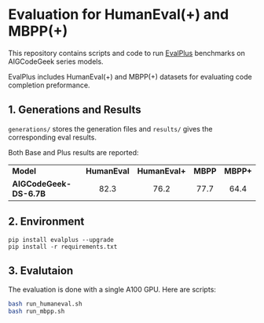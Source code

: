 # Evaluation for HumanEval(+) and MBPP(+)

This repository contains scripts and code to run [EvalPlus](https://github.com/evalplus/evalplus) benchmarks on AIGCodeGeek series models. 

EvalPlus includes HumanEval(+) and MBPP(+) datasets for evaluating code completion preformance.

## 1. Generations and Results
`generations/` stores the generation files and `results/` gives the corresponding eval results. 

Both Base and Plus results are reported:
<table style="text-align:center;">
    <tr style="font-weight:bold">
        <td style="text-align: left">Model</td>
        <td>HumanEval</td>
        <td>HumanEval+</td>
        <td>MBPP</td>
        <td>MBPP+</td>
    </tr>
    <tr>
        <td style="text-align: left"><b>AIGCodeGeek-DS-6.7B</b></td>
        <td>82.3</td><td>76.2</td><td>77.7</td><td>64.4</td>
    </tr>
</table>

## 2. Environment

```shell
pip install evalplus --upgrade
pip install -r requirements.txt
```

## 3. Evalutaion
The evaluation is done with a single A100 GPU. Here are scripts:
```bash
bash run_humaneval.sh
bash run_mbpp.sh
```
